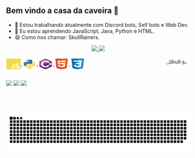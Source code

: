 ## Bem vindo a casa da caveira 👋

- 🔭 Estou trabalhando atualmente com Discord bots, Self bots e Web Dev.
- 🌱 Eu estou aprendendo JavaScript, Java, Python e HTML.
- 😄 Como nos chamar: SkullRainers.

<div align="center">
  <a href="https://github.com/SkullRa1n">
  <img height="180em" src="https://github-readme-stats.vercel.app/api?username=SkullRa1n&show_icons=true&theme=dracula&include_all_commits=true&count_private=true"/>
  <img height="180em" src="https://github-readme-stats.vercel.app/api/top-langs/?username=SkullRa1n&layout=compact&langs_count=7&theme=dracula"/>
</div>
  
  <div style="display: inline_block"><br>
  <img align="center" alt="Skull-Js" height="30" width="40" src="https://raw.githubusercontent.com/devicons/devicon/master/icons/javascript/javascript-plain.svg">
  <img align="center" alt="Skull-Python" height="30" width="40" src="https://raw.githubusercontent.com/devicons/devicon/master/icons/python/python-original.svg">
  <img align="center" alt="Skull-Csharp" height="30" width="40" src="https://raw.githubusercontent.com/devicons/devicon/master/icons/csharp/csharp-original.svg">
  <img align="center" alt="Skull-HTML" height="30" width="40" src="https://raw.githubusercontent.com/devicons/devicon/master/icons/html5/html5-original.svg">
  <img align="center" alt="Skull-CSS" height="30" width="40" src="https://raw.githubusercontent.com/devicons/devicon/master/icons/css3/css3-original.svg">
  <img align="right" alt="Skull-pic" height="150" style="border-radius:50px;" src="https://i.pinimg.com/originals/5a/a3/37/5aa3378906542849876688d2ad23571e.gif">
</div>
  
  ##
 
<div> 
  <a href="https://www.youtube.com/channel/UCLFJI_QQ9qEeb6fPIYImrvg" target="_blank"><img src="https://img.shields.io/badge/YouTube-FF0000?style=for-the-badge&logo=youtube&logoColor=white" target="_blank"></a>
 	<a href="https://www.twitch.tv/skullra1n" target="_blank"><img src="https://img.shields.io/badge/Twitch-9146FF?style=for-the-badge&logo=twitch&logoColor=white" target="_blank"></a>
 <a href="https://discord.gg/ftyQAybNdb" target="_blank"><img src="https://img.shields.io/badge/Discord-7289DA?style=for-the-badge&logo=discord&logoColor=white" target="_blank"></a> 
  
  ![Snake animation](https://github.com/SkullRa1n/SkullRa1n/blob/output/github-contribution-grid-snake.svg)
 
</div>
